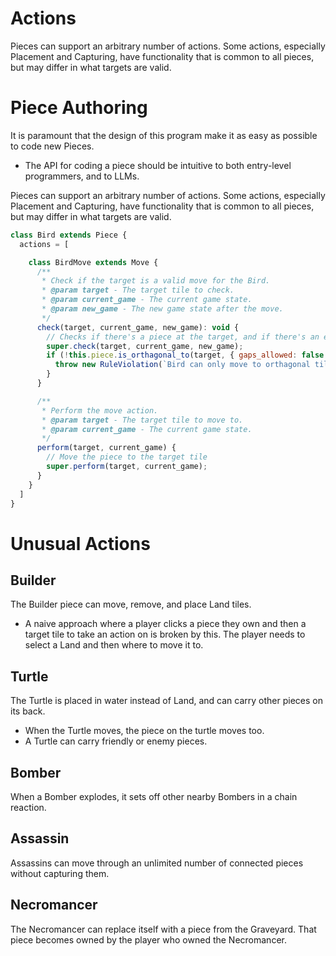 # Actions

Pieces can support an arbitrary number of actions. Some actions, especially Placement and Capturing, have functionality that is common to all pieces, but may differ in what targets are valid.

# Piece Authoring

It is paramount that the design of this program make it as easy as possible to code new Pieces.
- The API for coding a piece should be intuitive to both entry-level programmers, and to LLMs.

Pieces can support an arbitrary number of actions. Some actions, especially Placement and Capturing, have functionality that is common to all pieces, but may differ in what targets are valid.


```js
class Bird extends Piece {
  actions = [

    class BirdMove extends Move {
      /**
       * Check if the target is a valid move for the Bird.
       * @param target - The target tile to check.
       * @param current_game - The current game state.
       * @param new_game - The new game state after the move.
       */
      check(target, current_game, new_game): void {
        // Checks if there's a piece at the target, and if there's an entity on the layer below it
        super.check(target, current_game, new_game);
        if (!this.piece.is_orthagonal_to(target, { gaps_allowed: false })) {
          throw new RuleViolation(`Bird can only move to orthagonal tiles`);
        }
      }

      /**
       * Perform the move action.
       * @param target - The target tile to move to.
       * @param current_game - The current game state.
       */
      perform(target, current_game) {
        // Move the piece to the target tile
        super.perform(target, current_game);
      }
    }
  ]
}
```

# Unusual Actions

## Builder

The Builder piece can move, remove, and place Land tiles.
- A naive approach where a player clicks a piece they own and then a target tile to take an action on is broken by this. The player needs to select a Land and then where to move it to.

## Turtle

The Turtle is placed in water instead of Land, and can carry other pieces on its back.
- When the Turtle moves, the piece on the turtle moves too.
- A Turtle can carry friendly or enemy pieces.

## Bomber

When a Bomber explodes, it sets off other nearby Bombers in a chain reaction.

## Assassin

Assassins can move through an unlimited number of connected pieces without capturing them.

## Necromancer

The Necromancer can replace itself with a piece from the Graveyard. That piece becomes owned by the player who owned the Necromancer.